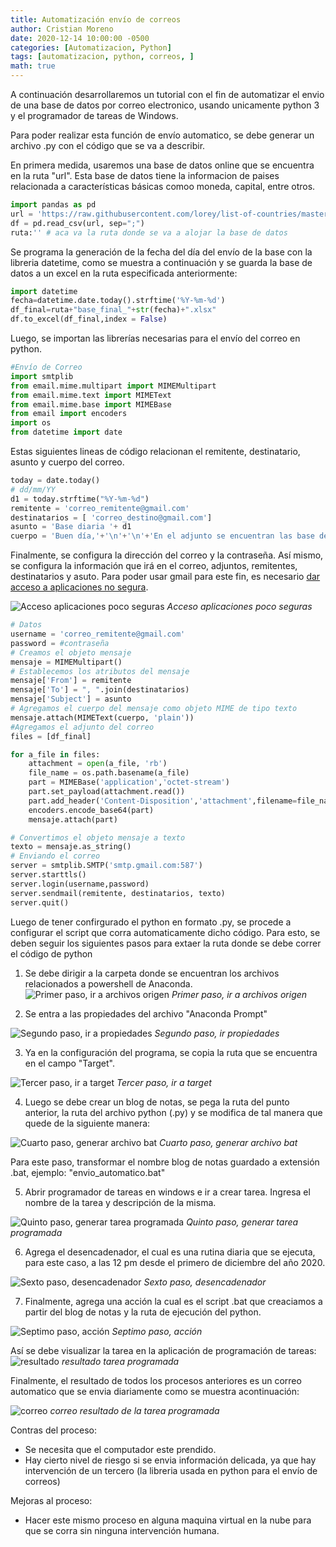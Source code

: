 ```yaml
---
title: Automatización envío de correos 
author: Cristian Moreno
date: 2020-12-14 10:00:00 -0500
categories: [Automatizacion, Python]
tags: [automatizacion, python, correos, ]
math: true
---
```


A continuación desarrollaremos un tutorial con el fin de automatizar el envio de una base de datos por correo electronico, usando unicamente python 3 y el programador de tareas de Windows.

Para poder realizar esta función de envío automatico, se debe generar un archivo .py con el código que se va a describir.

En primera medida, usaremos una base de datos online que se encuentra en la ruta "url". Esta base de datos tiene la informacion de paises relacionada a características básicas comoo moneda, capital, entre otros.

```python
import pandas as pd
url = 'https://raw.githubusercontent.com/lorey/list-of-countries/master/csv/countries.csv'
df = pd.read_csv(url, sep=";")
ruta:'' # aca va la ruta donde se va a alojar la base de datos
```
Se programa la generación de la fecha del día del envío de la base con la libreria datetime, como se muestra a continuación y se guarda la base de datos a un excel en la ruta especificada anteriormente:

```python
import datetime
fecha=datetime.date.today().strftime('%Y-%m-%d')
df_final=ruta+"base_final_"+str(fecha)+".xlsx"
df.to_excel(df_final,index = False)
```
Luego, se importan las librerías necesarias para el envío del correo en python.

```python
#Envío de Correo
import smtplib
from email.mime.multipart import MIMEMultipart
from email.mime.text import MIMEText
from email.mime.base import MIMEBase
from email import encoders
import os
from datetime import date
```
Estas siguientes lineas de código relacionan el remitente, destinatario, asunto y cuerpo del correo.

```python
today = date.today()
# dd/mm/YY
d1 = today.strftime("%Y-%m-%d")
remitente = 'correo_remitente@gmail.com'
destinatarios = [ 'correo_destino@gmail.com']
asunto = 'Base diaria '+ d1
cuerpo = 'Buen día,'+'\n'+'\n'+'En el adjunto se encuentran las base del día de hoy.'+'\n'+'\n'+' Quedo atento a tus comentarios.'
```
Finalmente, se configura la dirección del correo y la contraseña. Así mismo, se configura la información que irá en el correo, adjuntos, remitentes, destinatarios y asuto.
Para poder usar gmail para este fin, es necesario [dar acceso a aplicaciones no segura](https://docs.rocketbot.co/?p=1567). 

![Acceso aplicaciones poco seguras](/assets/img/2020-12-14-automatizacion-envio-correos/paso_gmail.PNG)
*Acceso aplicaciones poco seguras*


```python
# Datos
username = 'correo_remitente@gmail.com'
password = #contraseña
# Creamos el objeto mensaje
mensaje = MIMEMultipart()
# Establecemos los atributos del mensaje
mensaje['From'] = remitente
mensaje['To'] = ", ".join(destinatarios)
mensaje['Subject'] = asunto
# Agregamos el cuerpo del mensaje como objeto MIME de tipo texto
mensaje.attach(MIMEText(cuerpo, 'plain'))
#Agregamos el adjunto del correo
files = [df_final]

for a_file in files:
    attachment = open(a_file, 'rb')
    file_name = os.path.basename(a_file)
    part = MIMEBase('application','octet-stream')
    part.set_payload(attachment.read())
    part.add_header('Content-Disposition','attachment',filename=file_name)
    encoders.encode_base64(part)
    mensaje.attach(part)

# Convertimos el objeto mensaje a texto
texto = mensaje.as_string()
# Enviando el correo
server = smtplib.SMTP('smtp.gmail.com:587')
server.starttls()
server.login(username,password)
server.sendmail(remitente, destinatarios, texto)
server.quit()
```
Luego de tener confirgurado el python en formato .py, se procede a configurar el script que corra automaticamente dicho código. Para esto, se deben seguir los siguientes pasos para extaer la ruta donde se debe correr el código de python

1. Se debe dirigir a la carpeta donde se encuentran los archivos relacionados a powershell de Anaconda.
![Primer paso, ir a archivos origen](/assets/img/2020-12-14-automatizacion-envio-correos/paso_1_link_python.png)
*Primer paso, ir a archivos origen*

2. Se entra a las propiedades del archivo "Anaconda Prompt"

![Segundo paso, ir a propiedades](/assets/img/2020-12-14-automatizacion-envio-correos/paso_2_link_python.png)
*Segundo paso, ir propiedades*

3. Ya en la configuración del programa, se copia la ruta que se encuentra en el campo "Target".

![Tercer paso, ir a target](/assets/img/2020-12-14-automatizacion-envio-correos/paso_3_link_python.png)
*Tercer paso, ir a target*

4. Luego se debe crear un blog de notas, se pega la ruta del punto anterior, la ruta del archivo python (.py) y se modifica de tal manera que quede de la siguiente manera:

![Cuarto paso, generar archivo bat](/assets/img/2020-12-14-automatizacion-envio-correos/paso4_bat.PNG)
*Cuarto paso, generar archivo bat*

Para este paso, transformar el nombre blog de notas guardado a extensión .bat, ejemplo: "envio_automatico.bat"
 
5. Abrir programador de tareas en windows e ir a crear tarea. Ingresa el nombre de la tarea y descripción de la misma.

![Quinto paso, generar tarea programada](/assets/img/2020-12-14-automatizacion-envio-correos/paso5_task.PNG)
*Quinto paso, generar tarea programada*

6. Agrega el desencadenador, el cual es una rutina diaria que se ejecuta, para este caso, a las 12 pm desde el primero de diciembre del año 2020.

![Sexto paso, desencadenador](/assets/img/2020-12-14-automatizacion-envio-correos/paso6_desencadenador.PNG)
*Sexto paso, desencadenador*

7. Finalmente, agrega una acción la cual es el script .bat que creaciamos a partir del blog de notas y la ruta de ejecución del python. 

![Septimo paso, acción](/assets/img/2020-12-14-automatizacion-envio-correos/paso7_action.PNG)
*Septimo paso, acción*

Así se debe visualizar la tarea en la aplicación de programación de tareas: 
![resultado](/assets/img/2020-12-14-automatizacion-envio-correos/paso_final.PNG)
*resultado tarea programada*

Finalmente, el resultado de todos los procesos anteriores es un correo automatico que se envia diariamente como se muestra acontinuación:

![correo](/assets/img/2020-12-14-automatizacion-envio-correos/correo.PNG)
*correo resultado de la tarea programada*


Contras del proceso:
- Se necesita que el computador este prendido.
- Hay cierto nivel de riesgo si se envia información delicada, ya que hay intervención de un tercero (la libreria usada en python para el envío de correos)

Mejoras al proceso:
- Hacer este mismo proceso en alguna maquina virtual en la nube para que se corra sin ninguna intervención humana.